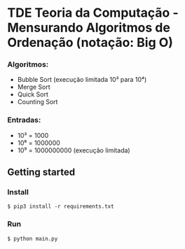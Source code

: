 # TDE Teoria da Computação - Mensurando Algoritmos de Ordenação (notação: Big O)

### Algoritmos:

- Bubble Sort (execução limitada 10³ para 10⁴)
- Merge Sort
- Quick Sort
- Counting Sort

### Entradas:

- 10³ = 1000
- 10⁶ = 1000000
- 10⁹ = 1000000000 (execução limitada)

## Getting started

### Install
```
$ pip3 install -r requirements.txt
```

### Run
```
$ python main.py
```